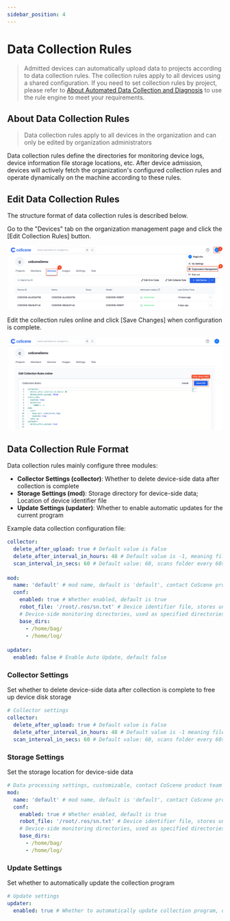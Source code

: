 ```yaml
---
sidebar_position: 4
---
```


# Data Collection Rules

> Admitted devices can automatically upload data to projects according to data collection rules. The collection rules apply to all devices using a shared configuration. If you need to set collection rules by project, please refer to [About Automated Data Collection and Diagnosis](../use-case/data-diagnosis/1-intro.md) to use the rule engine to meet your requirements.

## About Data Collection Rules

> Data collection rules apply to all devices in the organization and can only be edited by organization administrators

Data collection rules define the directories for monitoring device logs, device information file storage locations, etc. After device admission, devices will actively fetch the organization's configured collection rules and operate dynamically on the machine according to these rules.

## Edit Data Collection Rules

The structure format of data collection rules is described below.

Go to the "Devices" tab on the organization management page and click the [Edit Collection Rules] button.

![org-device](./img/org-device.png)

Edit the collection rules online and click [Save Changes] when configuration is complete.

![org-dev-rule-save](./img/org-dev-rule-save.png)

## Data Collection Rule Format

Data collection rules mainly configure three modules:

- **Collector Settings (collector)**: Whether to delete device-side data after collection is complete
- **Storage Settings (mod)**: Storage directory for device-side data; Location of device identifier file
- **Update Settings (updater)**: Whether to enable automatic updates for the current program

Example data collection configuration file:

```yaml
collector:
  delete_after_upload: true # Default value is False
  delete_after_interval_in_hours: 48 # Default value is -1, meaning files are not deleted
  scan_interval_in_secs: 60 # Default value: 60, scans folder every 60s

mod:
  name: 'default' # mod name, default is 'default', contact CoScene product team for custom versions
  conf:
    enabled: true # Whether enabled, default is true
    robot_file: '/root/.ros/sn.txt' # Device identifier file, stores unique device identifier like sn
    # Device-side monitoring directories, used as specified directories for data collection tasks and rule collection in projects
    base_dirs:
      - /home/bag/
      - /home/log/

updater:
  enabled: false # Enable Auto Update, default false
```

### Collector Settings

Set whether to delete device-side data after collection is complete to free up device disk storage

```yaml
# Collector settings
collector:
  delete_after_upload: true # Default value is False
  delete_after_interval_in_hours: 48 # Default value is -1 meaning files are not deleted; otherwise deletes data older than 48 hours by default
  scan_interval_in_secs: 60 # Default value: 60, scans folder every 60s
```

### Storage Settings

Set the storage location for device-side data

```yaml
# Data processing settings, customizable, contact CoScene product team for detailed process
mod:
  name: 'default' # mod name, default is 'default', contact CoScene product team for custom versions
  conf:
    enabled: true # Whether enabled, default is true
    robot_file: '/root/.ros/sn.txt' # Device identifier file, stores unique device identifier like sn
    # Device-side monitoring directories, used as specified directories for data collection tasks and rule collection in projects
    base_dirs:
      - /home/bag/
      - /home/log/
```

### Update Settings

Set whether to automatically update the collection program

```yaml
# Update settings
updater:
  enabled: true # Whether to automatically update collection program, default value is true
```
